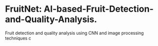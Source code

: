 # FruitNet: AI-based-Fruit-Detection-and-Quality-Analysis.
Fruit detection and quality analysis using CNN and image processing techniques c

